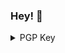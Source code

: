### Hey! 👋

<details>
	<summary>PGP Key</summary>
	```sh
	-----BEGIN PGP PUBLIC KEY BLOCK-----
	mQGNBF+jszMBDAC2ytkQ+pdpcX75mM2LtI7hEwoFbkGsbrjgPsG6+52aOXy0RTqR
	hhuYPq6LhGyPjxuCpvNiKJQdMRAKzYBHDw1DrLJG6ynydPy2j6SUQXe2IeQr7wS1
	XYaHavSVh3OUEOIWia364Jvmf/JNBe8yAJ7UeLfOEgWE8tlKZRRvbEr29t39NEvy
	1NzQegJopyXCi/zM866zF5U3sj3YTGaRombIgrRzAslJ87h/B7dtsjL+yNmQBMiz
	3RqwV8SoTyUWUTXVMnGA6u8YkkmLd21+AyWuQudL10zntSdSvS9N1TOd138XtUrm
	S5EW8wV3hIP8A9NXuVWk4c645rtieemkXnzdMcSAhUT3s0WK+GJc3GbaCq8qbbvt
	Kk2ktGqn2kxBUcO059UbtoKdt/FU6WiXzUeYbF6Dv8mjssctN72bBZdz6laElCoB
	qdvsUP3cn0OI1V7nVV5syzmsM3EtROQ9L+3QdPbnKdYRIqNBynbLkdy1os0/KPjg
	dDt8PlXW1brzwSsAEQEAAbQyU2ViYXN0aWFuIEthcmxzZW4gKFByaXZhdGUpIDxz
	ZWJhc3RpYW5Aa2FybHNlbi5mcj6JAc4EEwEIADgWIQRbvhdJML0Gr3tWwwlfxQM1
	AJNUAAUCX6OzMwIbAwULCQgHAgYVCgkICwIEFgIDAQIeAQIXgAAKCRBfxQM1AJNU
	ACPIC/sGyM+2N1e/P/oyKtjw3s8cs1fIYoQ26QkQyt0BvgAO9Luuj8DU49Pmv0+L
	WzvoyWZjIKV1J8Yp0k+nu/ThSLmlnWmRZ/9MNr8OnSJ7nFYohn9C3+2IgzyTHec1
	LrNbf9S9/9BBAGkmMW56Q1dHa8LjGTnHf3U60xtx54+NCxzrUiRo/0Yuk4YmrAUw
	Gpit37j1uC7dk7HbFuRLTBd0V0hQ6ZlNlG50U7stTMoJpBm1t1zN8J5PfXAgH9FR
	y0K/Tqa+gx4vRUf20uNdIaorURqIptfQ2u133M9QzqJkiotk9TNFwuTRAEnX8BAN
	1UcR8iZLPaWFthqG37Ps/uQLRWQx0sEGf5Sy2QxxxSMh/1PeG0Pfqg46cSkqOMYe
	UNDyrFVmnHfEX+g1DWfNvWmOBAZPaqmlXM9QFAn0Y3skoaYmIwbP9Pdd70qFqpbq
	1P2UtCK74iaO203g1vIsrxx0bfm91Tm6swMiVfH8mYIJFIXlnbb9k5M9ex6xxILV
	vjTCVEa5AY0EX6OzMwEMALLYkLtghhsVJsy6sbWQECF+xuYEScZ9+8u7yJUmT78S
	MDCi7HITaJwR7Qa+5CqjjCiNMbqtxmEgkuSboE7TkwFVUv/Ymonmr1vbh7mGE4Jd
	52ITPP3SQKocZUJ9sS2CUbkD0CofjHSUSrR2PaQZDuZ4O8pFwFGVAH3NROmdu6ua
	yXJ3+N8hQPz8M1jLXqEum0SbaI0QdaNZAhUf1meSau05GXz/LX8N63r49VPVS8hQ
	7HKcKe+7acE9PFdVNB34dsZVtdg51io2CJPbMWQ9Nhxr7hsMgh4hbhRPdP5DY5HC
	B27fPLDz+YkiwbckDkTtc8Sne4PwF4JIK9zMPj+s6egKiNcWRxicMJzbYCy5kzQ2
	CU5kzPIlmA+k856rYroQ/BqiiJHgnSEXvi9sjvMGq/SAlTN9wHZfy6oiNJMosSlm
	5Z6LE+/M1iMwhouqOUI8grLCRBVJOubJuu5nQP9+ce1j91V2j1kha7XnYlsRSOlf
	3ZF6VDi8sBpnpfRCcBsFmwARAQABiQG2BBgBCAAgFiEEW74XSTC9Bq97VsMJX8UD
	NQCTVAAFAl+jszMCGwwACgkQX8UDNQCTVABfWQv/RecwGz4R4LFz93D9O/5Cutxw
	F3mKS2X037uPoeo2h839w6vxSs/mPpKyXHCuS5lCNupTKjzGvzd3nW1TgazQbYOj
	wraFwggF1lWRwgQNNtTY09E5qEoAzcKX9E3BJ3D2NP6JPX5tXICu/q/gEXugEYc+
	WvVP5DDArB53FlmUElZQu3R3Z2/dBCLDwezA0TKL7eeEZ+M1c6jsk96PxnX1fxdd
	240JH5AkNxSRYoL9QSxY74Io1SIE7r69pxOw9c/7GUAKe7odtlxQCfp11KrPuJEo
	wbl6W3xqIta3FnMJwblfHIv2qqmtBxm2Izxbec4eRg9ltAp8Te/x75EvDGDjWsWV
	Rg3XmoUu55MO3k2ckXW2+rZRYvY5fly23Q9IUE+aB/EfgTrSQzoU6DGOCR4m4amT
	IAiw7KoVOB7YjmGIJwNd0zwqTtiGTHXd5IsfRlv00Bn6Mx8cKySLv03ttqYy1zp/
	26O3tn3t2qokU+cJ/1jJq/kvpSiiX1LxnSWmXXHd
	=XjYU
	-----END PGP PUBLIC KEY BLOCK-----
	```
</details>

<!--
**sebastka/sebastka** is a ✨ _special_ ✨ repository because its `README.md` (this file) appears on your GitHub profile.

Here are some ideas to get you started:

- 🔭 I’m currently working on ...
- 🌱 I’m currently learning ...
- 👯 I’m looking to collaborate on ...
- 🤔 I’m looking for help with ...
- 💬 Ask me about ...
- 📫 How to reach me: ...
- 😄 Pronouns: ...
- ⚡ Fun fact: ...
-->
